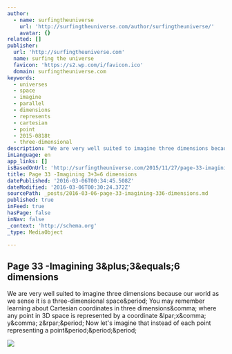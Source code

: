 ```yaml
---
author:
  - name: surfingtheuniverse
    url: 'http://surfingtheuniverse.com/author/surfingtheuniverse/'
    avatar: {}
related: []
publisher:
  url: 'http://surfingtheuniverse.com'
  name: surfing the universe
  favicon: 'https://s2.wp.com/i/favicon.ico'
  domain: surfingtheuniverse.com
keywords:
  - universes
  - space
  - imagine
  - parallel
  - dimensions
  - represents
  - cartesian
  - point
  - 2015-0818t
  - three-dimensional
description: "We are very well suited to imagine three dimensions because our world as we sense it is a three-dimensional space. You may remember learning about Cartesian coordinates in three dimensions, where any point in 3D space is represented by a coordinate (x, y, z). Now let's imagine that instead of each point representing a point..."
inLanguage: en
app_links: []
isBasedOnUrl: 'http://surfingtheuniverse.com/2015/11/27/page-33-imagining-336-dimensions/'
title: Page 33 -Imagining 3+3=6 dimensions
datePublished: '2016-03-06T00:34:45.508Z'
dateModified: '2016-03-06T00:30:24.372Z'
sourcePath: _posts/2016-03-06-page-33-imagining-336-dimensions.md
published: true
inFeed: true
hasPage: false
inNav: false
_context: 'http://schema.org'
_type: MediaObject

---
```

<article style=""><h1>Page 33 -Imagining 3&amp;plus;3&amp;equals;6 dimensions</h1><p>We are very well suited to imagine three dimensions because our world as we sense it is a three-dimensional space&amp;period; You may remember learning about Cartesian coordinates in three dimensions&amp;comma; where any point in 3D space is represented by a coordinate &amp;lpar;x&amp;comma; y&amp;comma; z&amp;rpar;&amp;period; Now let's imagine that instead of each point representing a point&amp;period;&amp;period;&amp;period;</p><img src="https://s0.wp.com/i/blank.jpg" /></article>